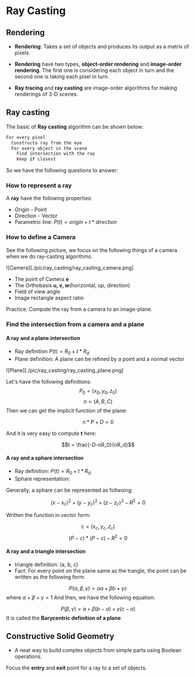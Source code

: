 # Ray Casting

## Rendering

- **Rendering**: Takes a set of objects and produces its output as a matrix of pixels.
- **Rendering** have two types, **object-order rendering** and **image-order rendering**. The first one is 
considering each object in turn and the second one is taking each pixel in turn.

- **Ray tracing** and **ray casting** are image-order algorithms for making renderings of 3-D scenes.

## Ray casting

The basic of **Ray casting** algorithm can be shown below:  

```c++
For every pixel
  Constructa ray from the eye
  For every object in the scene
    Find intersection with the ray
    Keep if closest
```

So we have the following questions to answer:  

### How to represent a ray

A **ray** have the following properties:  

- Origin - Point
- Direction - Vector
- Parametric line: $P(t) = origin + t*direction$

### How to define a **Camera**

See the following picture, we focus on the following things of a camera when
we do ray-casting algorithms.  

![Camera][./pic/ray_casting/ray_casting_camera.png]

- The point of Camera **e**
- The Orthobasis **u, v, w**(horizontal, up, direction)
- Field of view angle
- Image rectangle aspect ratio

Practice: Compute the ray from a camera to an image-plane.

### Find the intersection from a camera and a plane

#### A ray and a plane intersection

- Ray definition $P(t) = R_0 + t * R_d$
- Plane definition: A plane can be refined by a point and a normal vector

![Plane][./pic/ray_casting/ray_casting_plane.png]

Let's have the following definitions:
$$P_0 = (x_0, y_0, z_0)$$
$$n = (A, B, C)$$
Then we can get the implicit function of the plane:  

$$n * P + D = 0$$

And it is very easy to compute **t** here:  

$$t = \frac{-D-nR_0}{nR_d}$$

#### A ray and a sphare intersection

- Ray definition: $P(t) = R_0 + t * R_d$
- Sphare representation:  

Generally, a sphare can be represented as follwoing:  

$$(x-x_c)^2 + (y-y_c)^2 + (z-z_c)^2 - R^2 = 0$$

Written the function in vector form:  

$$c = (x_c, y_c, z_c)$$
$$(P-c)*(P-c) - R^2 = 0$$

#### A ray and a triangle intersection

- triangle definition: (a, b, c)
- Fact: For every point on the plane same as the trangle, the point can be written as the 
following form:  

$$P(\alpha, \beta, \gamma) = \alpha a + \beta b + \gamma c$$
where $\alpha + \beta + \gamma = 1$
And then, we have the following equation:  

$$P(\beta, \gamma) = a + \beta(b-a) + \gamma(c-a)$$
It is called the **Barycentric definition of a plane**

## Constructive Solid Geometry

- A neat way to build complex objects from simple parts using Boolean operations.

Focus the **entry** and **exit** point for a ray to a set of objects.  



